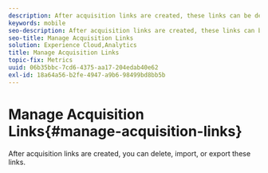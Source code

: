 ```yaml
---
description: After acquisition links are created, these links can be deleted, imported, or exported.
keywords: mobile
seo-description: After acquisition links are created, these links can be deleted, imported, or exported.
seo-title: Manage Acquisition Links
solution: Experience Cloud,Analytics
title: Manage Acquisition Links
topic-fix: Metrics
uuid: 06b35bbc-7cd6-4375-aa17-204edab40e62
exl-id: 18a64a56-b2fe-4947-a9b6-98499bd8bb5b
---
```

# Manage Acquisition Links{#manage-acquisition-links}

After acquisition links are created, you can delete, import, or export these links.
